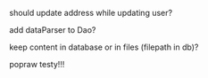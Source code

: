 should update address while updating user?


add dataParser to Dao?

keep content in database or in files (filepath in db)?


popraw testy!!!